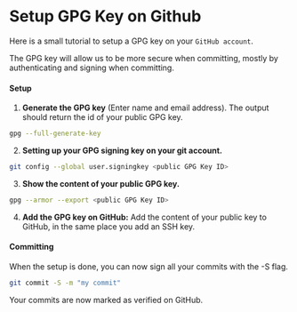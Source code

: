 # Setup GPG Key on Github

Here is a small tutorial to setup a GPG key on your `GitHub account`.

The GPG key will allow us to be more secure when committing, mostly by authenticating and signing when committing.

#### Setup

1. **Generate the GPG key** (Enter name and email address). The output should return the id of your public GPG key.

```bash
gpg --full-generate-key
```

2. **Setting up your GPG signing key on your git account.**

```bash
git config --global user.signingkey <public GPG Key ID>
```

3. **Show the content of your public GPG key.**

```bash
gpg --armor --export <public GPG Key ID>
```

4. **Add the GPG key on GitHub:** Add the content of your public key to GitHub, in the same place you add an SSH key.

#### Committing

When the setup is done, you can now sign all your commits with the -S flag.

```bash
git commit -S -m "my commit"
```

Your commits are now marked as verified on GitHub.